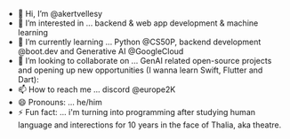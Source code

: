 - 👋 Hi, I’m @akertvellesy
- 👀 I’m interested in ... backend & web app development & machine learning
- 🌱 I’m currently learning ... Python @CS50P, backend development @boot.dev and Generative AI @GoogleCloud
- 💞️ I’m looking to collaborate on ... GenAI related open-source projects and opening up new opportunities (I wanna learn Swift, Flutter and Dart):
- 📫 How to reach me ... discord @europe2K
- 😄 Pronouns: ... he/him
- ⚡ Fun fact: ... i'm turning into programming after studying human language and interections for 10 years in the face of Thalia, aka theatre. 

<!---
akertvellesy/akertvellesy is a ✨ special ✨ repository because its `README.md` (this file) appears on your GitHub profile.
You can click the Preview link to take a look at your changes.
--->
